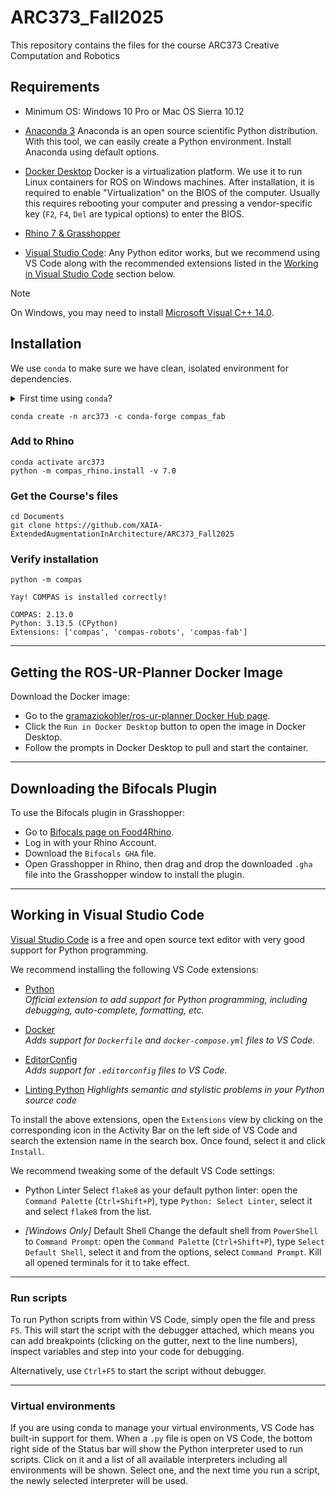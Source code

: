# ARC373_Fall2025
This repository contains the files for the course ARC373 Creative Computation and Robotics 

## Requirements

- Minimum OS: Windows 10 Pro or Mac OS Sierra 10.12
- [Anaconda 3](https://www.anaconda.com/distribution/) Anaconda is an open source scientific Python distribution. With this tool, we can easily create a Python environment. Install Anaconda using default options.
- [Docker Desktop](https://www.docker.com/products/docker-desktop) Docker is a virtualization platform. We use it to run Linux containers for ROS on Windows machines. 
After installation, it is required to enable "Virtualization" on the BIOS of the computer. Usually this requires rebooting your computer and pressing a vendor-specific key (`F2`, `F4`, `Del` are typical options) to enter the BIOS.

- [Rhino 7 & Grasshopper](https://www.rhino3d.com/download)
- [Visual Studio Code](https://code.visualstudio.com/): Any Python editor works, but we recommend using VS Code along with the recommended extensions listed in the [Working in Visual Studio Code](#working-in-visual-studio-code) section below.


> [!NOTE]  
> On Windows, you may need to install [Microsoft Visual C++ 14.0](https://www.scivision.dev/python-windows-visual-c-14-required/).


## Installation

We use `conda` to make sure we have clean, isolated environment for dependencies.

<details><summary>First time using <code>conda</code>?</summary>
<p>

Make sure you run this at least once:

    conda config --add channels conda-forge

</p>
</details>

    conda create -n arc373 -c conda-forge compas_fab

### Add to Rhino

    conda activate arc373
    python -m compas_rhino.install -v 7.0 

### Get the Course's files

    cd Documents
    git clone https://github.com/XAIA-ExtendedAugmentationInArchitecture/ARC373_Fall2025

### Verify installation

    python -m compas

    Yay! COMPAS is installed correctly!

    COMPAS: 2.13.0
    Python: 3.13.5 (CPython)
    Extensions: ['compas', 'compas-robots', 'compas-fab']

---

## Getting the ROS-UR-Planner Docker Image

Download the Docker image:

- Go to the [gramaziokohler/ros-ur-planner Docker Hub page](https://hub.docker.com/r/gramaziokohler/ros-ur-planner).
- Click the `Run in Docker Desktop` button to open the image in Docker Desktop.
- Follow the prompts in Docker Desktop to pull and start the container.

---

## Downloading the Bifocals Plugin

To use the Bifocals plugin in Grasshopper:

- Go to [Bifocals page on Food4Rhino](https://www.food4rhino.com/en/app/bifocals).
- Log in with your Rhino Account.
- Download the `Bifocals GHA` file.
- Open Grasshopper in Rhino, then drag and drop the downloaded `.gha` file into the Grasshopper window to install the plugin.

---

## Working in Visual Studio Code

[Visual Studio Code](https://code.visualstudio.com/) is a free and open source text editor with very good support for Python programming.

We recommend installing the following VS Code extensions:

- [Python](https://marketplace.visualstudio.com/items?itemName=ms-python.python)  
  *Official extension to add support for Python programming, including debugging, auto-complete, formatting, etc.*

- [Docker](https://marketplace.visualstudio.com/items?itemName=ms-azuretools.vscode-docker)  
  *Adds support for `Dockerfile` and `docker-compose.yml` files to VS Code.*

- [EditorConfig](https://marketplace.visualstudio.com/items?itemName=EditorConfig.EditorConfig)  
  *Adds support for `.editorconfig` files to VS Code.*

- [Linting Python](https://code.visualstudio.com/docs/python/linting) 
  *Highlights semantic and stylistic problems in your Python source code*


To install the above extensions, open the `Extensions` view by clicking on the corresponding icon in the Activity Bar on the left side of VS Code and search the extension name in the search box. Once found, select it and click `Install`.

We recommend tweaking some of the default VS Code settings:

- Python Linter
Select `flake8` as your default python linter: open the `Command Palette` (`Ctrl+Shift+P`), type `Python: Select Linter`, select it and select `flake8` from the list.

- *[Windows Only]* Default Shell
Change the default shell from `PowerShell` to `Command Prompt`: open the `Command Palette` (`Ctrl+Shift+P`), type `Select Default Shell`, select it and from the options, select `Command Prompt`. Kill all opened terminals for it to take effect.

---

### Run scripts
To run Python scripts from within VS Code, simply open the file and press `F5`. This will start the script with the debugger attached, which means you can add breakpoints (clicking on the gutter, next to the line numbers), inspect variables and step into your code for debugging.

Alternatively, use `Ctrl+F5` to start the script without debugger.

---

### Virtual environments
If you are using conda to manage your virtual environments, VS Code has built-in support for them. When a `.py` file is open on VS Code, the bottom right side of the Status bar will show the Python interpreter used to run scripts. Click on it and a list of all available interpreters including all environments will be shown. Select one, and the next time you run a script, the newly selected interpreter will be used.

